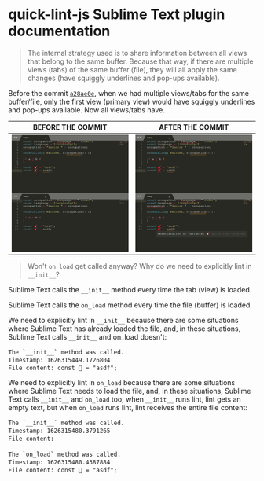 # quick-lint-js Sublime Text plugin documentation

> The internal strategy used is to share information between all views that belong to the same buffer. Because that way, if there are multiple views (tabs) of the same buffer (file), they will all apply the same changes (have squiggly underlines and pop-ups available).

Before the commit <code>[a28ae0e]</code>, when we had multiple views/tabs for the same buffer/file, only the first view (primary view) would have squiggly underlines and pop-ups available. Now all views/tabs have.

| BEFORE THE COMMIT | AFTER THE COMMIT |
| ----------------- | ---------------- |
| ![out1][out01]    | ![out2][out02]   |

[a28ae0e]: https://github.com/quick-lint/quick-lint-js/pull/328/commits/a28ae0ef18185fc9bed853c9724e3fa82f16bafe
[out01]: images/out01.png
[out02]: images/out02.png

> Won't `on_load` get called anyway? Why do we need to explicitly lint in `__init__`?

Sublime Text calls the `__init__` method every time the tab (view) is loaded.

Sublime Text calls the `on_load` method every time the file (buffer) is loaded.

We need to explicitly lint in `__init__` because there are some situations where Sublime Text has already loaded the file, and, in these situations, Sublime Text calls `__init__` and on_load doesn't:

```
The `__init__` method was called.
Timestamp: 1626315449.1726804
File content: const 🎸 = "asdf";
```

We need to explicitly lint in `on_load` because there are some situations where Sublime Text needs to load the file, and, in these situations, Sublime Text calls `__init__` and `on_load` too, when `__init__` runs lint, lint gets an empty text, but when `on_load` runs lint, lint receives the entire file content:

```
The `__init__` method was called.
Timestamp: 1626315480.3791265
File content: 

The `on_load` method was called.
Timestamp: 1626315480.4387884
File content: const 🎸 = "asdf";
```
